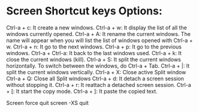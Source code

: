 # Screen Shortcut keys Options:

Ctrl-a + c: It create a new windows.
Ctrl-a + w: It display the list of all the windows currently opened.
Ctrl-a + A: It rename the current windows. The name will appear when you will list the list of windows opened with Ctrl-a + w.
Ctrl-a + n: It go to the next windows.
Ctrl-a + p: It go to the previous windows.
Ctrl-a + Ctrl-a: It back to the last windows used.
Ctrl-a + k: It close the current windows (kill).
Ctrl-a + S: It split the current windows horizontally. To switch between the windows, do Ctrl-a + Tab.
Ctrl-a + |: It split the current windows vertically.
Ctrl-a + X: Close active Split window
Ctrl-a + Q: Close all Split windows
Ctrl-a + d: It detach a screen session without stopping it.
Ctrl-a + r: It reattach a detached screen session.
Ctrl-a + [: It start the copy mode.
Ctrl-a + ]: It paste the copied text.

Screen force quit
screen -XS <session-id> quit
